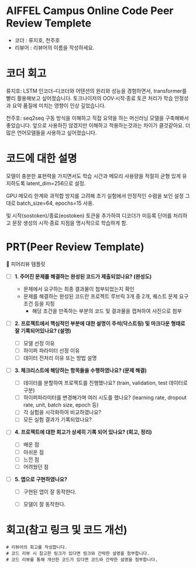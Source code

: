 # AIFFEL Campus Online Code Peer Review Templete
- 코더 : 류지호, 천주호
- 리뷰어 : 리뷰어의 이름을 작성하세요.

# 코더 회고
류지호: LSTM 인코더–디코더와 어텐션의 원리와 성능을 경험하면서, transformer를 빨리 활용해보고 싶어졌습니다.
토크나이저의 OOV·시작·종료 토큰 처리가 학습 안정성과 요약 품질에 미치는 영향이 인상 깊었습니다.

천주호: seq2seq 구동 방식을 이해하고 직접 요약을 하는 머신러닝 모델을 구축해봐서 좋았습니다. 
앞으로 사용하진 않겠지만 이해하고 적용하는것과는 차이가 클것같아요. 더많은 언어모델들을 사용하고 싶어졌습니다.

# 코드에 대한 설명

모델이 충분한 표현력을 가지면서도 학습 시간과 메모리 사용량을 적절히 균형 있게 유지하도록 latent_dim=256으로 설정.

GPU 메모리 한계와 과적합 방지를 고려해 초기 실험에서 안정적인 수렴을 보인 설정 그대로 batch_size=64, epochs=15 사용.

<OOV> 및 시작(sostoken)/종료(eostoken) 토큰을 추가하여 디코더가 미등록 단어를 처리하고 문장 생성의 시작·종료 지점을 명시적으로 학습하게 함.

# PRT(Peer Review Template)

🤔 피어리뷰 템플릿

- [ ]  **1. 주어진 문제를 해결하는 완성된 코드가 제출되었나요? (완성도)**
    - 문제에서 요구하는 최종 결과물이 첨부되었는지 확인
    - 문제를 해결하는 완성된 코드란 프로젝트 루브릭 3개 중 2개, 
    퀘스트 문제 요구조건 등을 지칭
        - 해당 조건을 만족하는 부분의 코드 및 결과물을 캡쳐하여 사진으로 첨부

- [ ]  **2. 프로젝트에서 핵심적인 부분에 대한 설명이 주석(닥스트링) 및 마크다운 형태로 잘 기록되어있나요? (설명)**
    - [ ]  모델 선정 이유
    - [ ]  하이퍼 파라미터 선정 이유
    - [ ]  데이터 전처리 이유 또는 방법 설명

- [ ]  **3. 체크리스트에 해당하는 항목들을 수행하였나요? (문제 해결)**
    - [ ]  데이터를 분할하여 프로젝트를 진행했나요? (train, validation, test 데이터로 구분)
    - [ ]  하이퍼파라미터를 변경해가며 여러 시도를 했나요? (learning rate, dropout rate, unit, batch size, epoch 등)
    - [ ]  각 실험을 시각화하여 비교하였나요?
    - [ ]  모든 실험 결과가 기록되었나요?

- [ ]  **4. 프로젝트에 대한 회고가 상세히 기록 되어 있나요? (회고, 정리)**
    - [ ]  배운 점
    - [ ]  아쉬운 점
    - [ ]  느낀 점
    - [ ]  어려웠던 점

- [ ]  **5.  앱으로 구현하였나요?**
    - [ ]  구현된 앱이 잘 동작한다.
    - [ ]  모델이 잘 동작한다.


# 회고(참고 링크 및 코드 개선)
```
# 리뷰어의 회고를 작성합니다.
# 코드 리뷰 시 참고한 링크가 있다면 링크와 간략한 설명을 첨부합니다.
# 코드 리뷰를 통해 개선한 코드가 있다면 코드와 간략한 설명을 첨부합니다.
